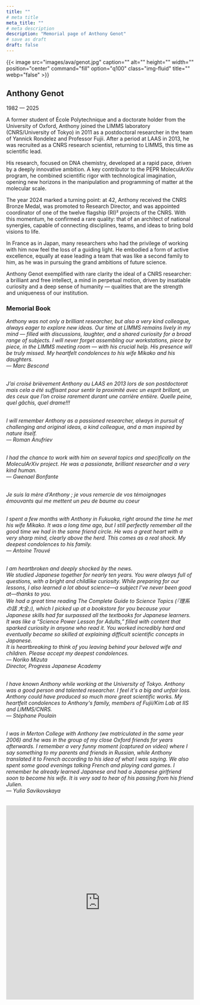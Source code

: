 ```yaml
---
title: ""
# meta title
meta_title: ""
# meta description
description: "Memorial page of Anthony Genot"
# save as draft
draft: false
---
```


{{< image src="images/ava/genot.jpg" caption="" alt="" height="" width="" position="center" command="fill" option="q100" class="img-fluid" title=""  webp="false" >}}

<div class="memorial_book">
<div class="memorial_book_title">
<h2> Anthony Genot</h2>

<p>1982 — 2025</p>

</div>

A former student of École Polytechnique and a doctorate holder from the University of Oxford, Anthony joined the LIMMS laboratory (CNRS/University of Tokyo) in 2011 as a postdoctoral researcher in the team of Yannick Rondelez and Professor Fujii. After a period at LAAS in 2013, he was recruited as a CNRS research scientist, returning to LIMMS, this time as scientific lead.

His research, focused on DNA chemistry, developed at a rapid pace, driven by a deeply innovative ambition. A key contributor to the PEPR MoleculArXiv program, he combined scientific rigor with technological imagination, opening new horizons in the manipulation and programming of matter at the molecular scale.

The year 2024 marked a turning point: at 42, Anthony received the CNRS Bronze Medal, was promoted to Research Director, and was appointed coordinator of one of the twelve flagship (RI)² projects of the CNRS. With this momentum, he confirmed a rare quality: that of an architect of national synergies, capable of connecting disciplines, teams, and ideas to bring bold visions to life.

In France as in Japan, many researchers who had the privilege of working with him now feel the loss of a guiding light. He embodied a form of active excellence, equally at ease leading a team that was like a second family to him, as he was in pursuing the grand ambitions of future science.

Anthony Genot exemplified with rare clarity the ideal of a CNRS researcher: a brilliant and free intellect, a mind in perpetual motion, driven by insatiable curiosity and a deep sense of humanity — qualities that are the strength and uniqueness of our institution.

<div class="memorial_book_title">
<h3> Memorial Book </h3>
</div>

<i>Anthony was not only a brilliant researcher, but also a very kind colleague, always eager to explore new ideas. Our time at LIMMS remains lively in my mind — filled with discussions, laughter, and a shared curiosity for a broad range of subjects. I will never forget assembling our workstations, piece by piece, in the LIMMS meeting room — with his crucial help. His presence will be truly missed. My heartfelt condolences to his wife Mikako and his daughters.
<br>— Marc Bescond</i><br><br>

<i>J’ai croisé brièvement Anthony au LAAS en 2013 lors de son postdoctorat mais cela a été suffisant pour sentir la proximité avec un esprit brillant, un des ceux que l’on croise rarement durant une carrière entière. Quelle peine, quel gâchis, quel drame!!! </i><br><br>

<i>I will remember Anthony as a passioned researcher, always in pursuit of challenging and original ideas, a kind colleague, and a man inspired by nature itself.<br>— Roman Anufriev </i><br><br>

<i>I had the chance to work with him on several topics and specifically on the MoleculArXiv project. He was a passionate, brilliant researcher and a very kind human. <br>— Gwenael Bonfante</i><br><br>

<i>Je suis la mère d'Anthony ; je vous remercie de vos témoignages émouvants qui me mettent un peu de baume au coeur</i><br><br>

<i>I spent a few months with Anthony in Fukuoka, right around the time he met his wife Mikako. It was a long time ago, but I still perfectly remember all the good time we had in the same friend circle. He was a great heart with a very sharp mind, clearly above the herd. This comes as a real shock. My deepest condolences to his family. <br>— Antoine Trouvé</i><br><br>


<i>I am heartbroken and deeply shocked by the news. 
<br>
We studied Japanese together for nearly ten years. You were always full of questions, with a bright and childlike curiosity. While preparing for our lessons, I also learned a lot about science—a subject I’ve never been good at—thanks to you.
<br>
We had a great time reading The Complete Guide to Science Topics (『理系の話 大全』), which I picked up at a bookstore for you because your Japanese skills had far surpassed all the textbooks for Japanese learners. It was like a “Science Power Lesson for Adults,” filled with content that sparked curiosity in anyone who read it. You worked incredibly hard and eventually became so skilled at explaining difficult scientific concepts in Japanese.<br>
It is heartbreaking to think of you leaving behind your beloved wife and children. Please accept my deepest condolences.<br>— Noriko Mizuta<br>
Director, Progress Japanese Academy</i><br><br>

<i>I have known Anthony while working at the University of Tokyo. Anthony was a good person and talented researcher. I feel it's a big and unfair loss. Anthony could have produced so much more great scientific works. My heartfelt condolences to Anthony's family, members of Fujii/Kim Lab at IIS and LIMMS/CNRS.<br>—  Stéphane Poulain</i><br><br>

<i>I was in Merton College with Anthony (we matriculated in the same year 2006) and he was in the group of my close Oxford friends for years afterwards. I remember a very funny moment (captured on video) where I say something to my parents and friends in Russian, while Anthony translated it to French according to his idea of what I was saying. We also spent some good evenings talking French and playing card games. I remember he already learned Japanese and had a Japanese girlfriend soon to become his wife. It is very sad to hear of his passing from his friend Julien.<br>
— Yulia Savikovskaya</i><br><br>


<iframe src="https://docs.google.com/forms/d/e/1FAIpQLSeAtzcINBF9qys1hNu4sB6OhmowHLm7z_DasgSI7sa6IpuPag/viewform?embedded=true" width="100%" height="520" frameborder="0" marginheight="0" marginwidth="0">Loading…</iframe>

</div>
